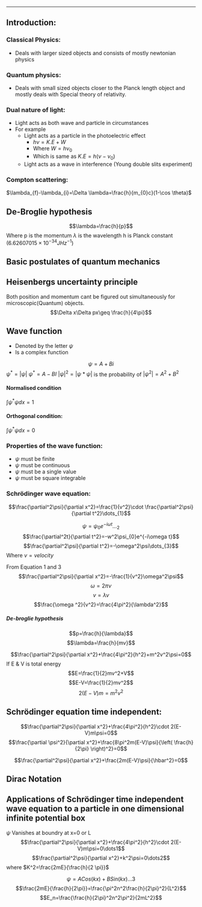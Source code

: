 ___

## Introduction:
### Classical Physics:
- Deals with larger sized objects and consists of mostly newtonian physics
### Quantum physics:
- Deals with small sized objects closer to the Planck length object and mostly deals with Special theory of relativity.
### Dual nature of light:
- Light acts as both wave and particle in circumstances
- For example
	- Light acts as a particle in the photoelectric effect
		- $h\nu=K.E+W$
		- Where $W=h\nu_{0}$
		- Which is same as $K.E=h(\nu-\nu_{0})$
	- Light acts as a wave in interference (Young double slits experiment)


### Compton scattering:
$\lambda_{f}-\lambda_{i}=\Delta \lambda=\frac{h}{m_{0}c}(1-\cos \theta)$

## De-Broglie hypothesis
$$\lambda=\frac{h}{p}$$
Where p is the momentum
$\lambda$ is the wavelength
h is Planck constant ($6.62607015×10^{-34}JHz^{-1}$)


## Basic postulates of quantum mechanics


## Heisenbergs uncertainty principle
Both position and momentum cant be figured out simultaneously for microscopic(Quantum) objects.
$$\Delta x\Delta px\geq \frac{h}{4\pi}$$
## Wave function
- Denoted by the letter $\psi$ 
- Is a complex function

$$\psi=A+Bi$$
$\psi^*=|\psi|$
$\psi^{*}=A-BI$
$|\psi|^2=|\psi*\psi|$ is the probability of 
$|\psi^2|=A^2+B^2$

#### Normalised condition
$\int\psi^*\psi dx=1$

#### Orthogonal condition: 
$\int\psi^*\psi dx=0$

### Properties of the wave function:
- $\psi$ must be finite
- $\psi$ must be continuous
- $\psi$ must be a single value
- $\psi$ must be square integrable

### Schrödinger wave equation:

$$\frac{\partial^2\psi}{\partial x^2}=\frac{1}{v^2}\cdot \frac{\partial^2\psi}{\partial t^2}\dots_{1}$$

$$\psi=\psi_{0}e^{-i\omega t}\dots_{2}$$
$$\frac{\partial^2t}{\partial t^2}=-w^2\psi_{0}e^{-i\omega t}$$
$$\frac{\partial^2\psi}{\partial t^2}=-\omega^2\psi\dots_{3}$$
Where $v=velocity$

From Equation 1 and 3
$$\frac{\partial^2\psi}{\partial x^2}=-\frac{1}{v^2}\omega^2\psi$$
$$\omega =2\pi \nu$$
$$v=\lambda \nu$$
$$\frac{\omega ^2}{v^2}=\frac{4\pi^2}{\lambda^2}$$


##### De-broglie hypothesis
$$p=\frac{h}{\lambda}$$
$$\lambda=\frac{h}{mv}$$

$$\frac{\partial^2\psi}{\partial x^2}+\frac{4\pi^2}{h^2}+m^2v^2\psi=0$$
If E & V is total energy 
$$E=\frac{1}{2}mv^2+V$$
$$E-V=\frac{1}{2}mv^2$$
$$2(E-V)m=m^2v^2$$

## Schrödinger equation time independent: 
$$\frac{\partial^2\psi}{\partial x^2}+\frac{4\pi^2}{h^2}\cdot 2(E-V)m\psi=0$$
$$\frac{\partial \psi^2}{\partial x^2}+\frac{8\pi^2m(E-V)\psi}{\left( \frac{h}{2\pi} \right)^2}=0$$

$$\frac{\partial^2\psi}{\partial x^2}+\frac{2m(E-V)\psi}{\hbar^2}=0$$


## Dirac Notation


## Applications of Schrödinger time independent wave equation to a particle in one dimensional infinite potential box


$\psi \text{ Vanishes at boundry at x=0 or L}$
$$\frac{\partial^2\psi}{\partial x^2}+\frac{4\pi^2}{h^2}\cdot 2(E-V)m\psi=0\dots1$$
$$\frac{\partial^2\psi}{\partial x^2}+k^2\psi=0\dots2$$
where $K^2=\frac{2mE}{\frac{h}{2 \pi}}$

$$\psi=ACos(kx)+BSin(kx)\dots3$$
$$\frac{2mE}{\frac{h}{2\pi}}=\frac{\pi^2n^2\frac{h}{2\pi}^2}{L^2}$$
$$E_n=\frac{\frac{h}{2\pi}^2n^2\pi^2}{2mL^2}$$

